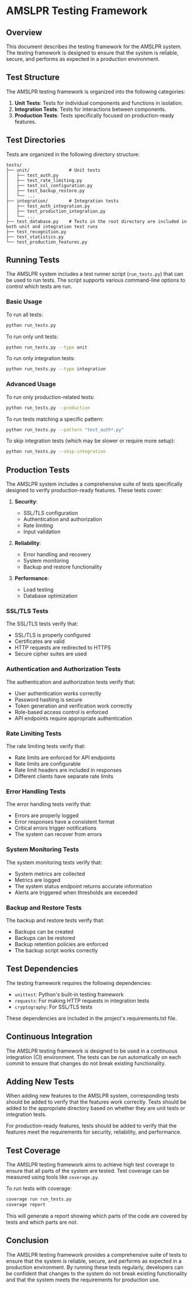 # AMSLPR Testing Framework

## Overview

This document describes the testing framework for the AMSLPR system. The testing framework is designed to ensure that the system is reliable, secure, and performs as expected in a production environment.

## Test Structure

The AMSLPR testing framework is organized into the following categories:

1. **Unit Tests**: Tests for individual components and functions in isolation.
2. **Integration Tests**: Tests for interactions between components.
3. **Production Tests**: Tests specifically focused on production-ready features.

## Test Directories

Tests are organized in the following directory structure:

```
tests/
├── unit/               # Unit tests
│   ├── test_auth.py
│   ├── test_rate_limiting.py
│   ├── test_ssl_configuration.py
│   ├── test_backup_restore.py
│   └── ...
├── integration/        # Integration tests
│   ├── test_auth_integration.py
│   ├── test_production_integration.py
│   └── ...
├── test_database.py    # Tests in the root directory are included in both unit and integration test runs
├── test_recognition.py
├── test_statistics.py
└── test_production_features.py
```

## Running Tests

The AMSLPR system includes a test runner script (`run_tests.py`) that can be used to run tests. The script supports various command-line options to control which tests are run.

### Basic Usage

To run all tests:

```bash
python run_tests.py
```

To run only unit tests:

```bash
python run_tests.py --type unit
```

To run only integration tests:

```bash
python run_tests.py --type integration
```

### Advanced Usage

To run only production-related tests:

```bash
python run_tests.py --production
```

To run tests matching a specific pattern:

```bash
python run_tests.py --pattern "test_auth*.py"
```

To skip integration tests (which may be slower or require more setup):

```bash
python run_tests.py --skip-integration
```

## Production Tests

The AMSLPR system includes a comprehensive suite of tests specifically designed to verify production-ready features. These tests cover:

1. **Security**:
   - SSL/TLS configuration
   - Authentication and authorization
   - Rate limiting
   - Input validation

2. **Reliability**:
   - Error handling and recovery
   - System monitoring
   - Backup and restore functionality

3. **Performance**:
   - Load testing
   - Database optimization

### SSL/TLS Tests

The SSL/TLS tests verify that:

- SSL/TLS is properly configured
- Certificates are valid
- HTTP requests are redirected to HTTPS
- Secure cipher suites are used

### Authentication and Authorization Tests

The authentication and authorization tests verify that:

- User authentication works correctly
- Password hashing is secure
- Token generation and verification work correctly
- Role-based access control is enforced
- API endpoints require appropriate authentication

### Rate Limiting Tests

The rate limiting tests verify that:

- Rate limits are enforced for API endpoints
- Rate limits are configurable
- Rate limit headers are included in responses
- Different clients have separate rate limits

### Error Handling Tests

The error handling tests verify that:

- Errors are properly logged
- Error responses have a consistent format
- Critical errors trigger notifications
- The system can recover from errors

### System Monitoring Tests

The system monitoring tests verify that:

- System metrics are collected
- Metrics are logged
- The system status endpoint returns accurate information
- Alerts are triggered when thresholds are exceeded

### Backup and Restore Tests

The backup and restore tests verify that:

- Backups can be created
- Backups can be restored
- Backup retention policies are enforced
- The backup script works correctly

## Test Dependencies

The testing framework requires the following dependencies:

- `unittest`: Python's built-in testing framework
- `requests`: For making HTTP requests in integration tests
- `cryptography`: For SSL/TLS tests

These dependencies are included in the project's requirements.txt file.

## Continuous Integration

The AMSLPR testing framework is designed to be used in a continuous integration (CI) environment. The tests can be run automatically on each commit to ensure that changes do not break existing functionality.

## Adding New Tests

When adding new features to the AMSLPR system, corresponding tests should be added to verify that the features work correctly. Tests should be added to the appropriate directory based on whether they are unit tests or integration tests.

For production-ready features, tests should be added to verify that the features meet the requirements for security, reliability, and performance.

## Test Coverage

The AMSLPR testing framework aims to achieve high test coverage to ensure that all parts of the system are tested. Test coverage can be measured using tools like `coverage.py`.

To run tests with coverage:

```bash
coverage run run_tests.py
coverage report
```

This will generate a report showing which parts of the code are covered by tests and which parts are not.

## Conclusion

The AMSLPR testing framework provides a comprehensive suite of tests to ensure that the system is reliable, secure, and performs as expected in a production environment. By running these tests regularly, developers can be confident that changes to the system do not break existing functionality and that the system meets the requirements for production use.
